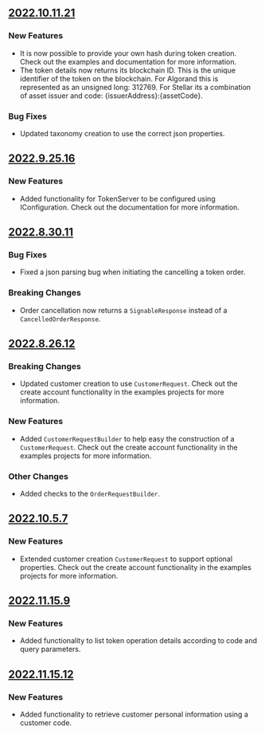 ## [2022.10.11.21](https://gitlab.com/quantoz-public/nexus-sdk-dotnet/-/packages/9847275)

### New Features
* It is now possible to provide your own hash during token creation. Check out the examples and documentation for more information. 
* The token details now returns its blockchain ID. This is the unique identifier of the token on the blockchain. For Algorand this is represented as an unsigned long: 312769. For Stellar its a combination of asset issuer and code: {issuerAddress}:{assetCode}.

### Bug Fixes
* Updated taxonomy creation to use the correct json properties.

## [2022.9.25.16](https://gitlab.com/quantoz-public/nexus-sdk-dotnet/-/packages/9474509)

### New Features
* Added functionality for TokenServer to be configured using IConfiguration. Check out the documentation for more
information.


## [2022.8.30.11](https://gitlab.com/quantoz-public/nexus-sdk-dotnet/-/packages/8923295)

### Bug Fixes
* Fixed a json parsing bug when initiating the cancelling a token order.

### Breaking Changes
* Order cancellation now returns a `SignableResponse` instead of a `CancelledOrderResponse`.

## [2022.8.26.12](https://gitlab.com/quantoz-public/nexus-sdk-dotnet/-/packages/8862706)

### Breaking Changes
* Updated customer creation to use `CustomerRequest`. Check out the create account functionality in the examples projects for more information.

### New Features
* Added `CustomerRequestBuilder` to help easy the construction of a `CustomerRequest`. Check out the create account functionality in the examples projects for more information.

### Other Changes
* Added checks to the `OrderRequestBuilder`.


## [2022.10.5.7](https://gitlab.com/quantoz-public/nexus-sdk-dotnet/-/packages/9699238)

### New Features
* Extended customer creation `CustomerRequest` to support optional properties. Check out the create account functionality in the examples projects for more information.

## [2022.11.15.9](https://gitlab.com/quantoz-public/nexus-sdk-dotnet/-/packages/10632663)

### New Features
* Added functionality to list token operation details according to code and query parameters.

## [2022.11.15.12](https://gitlab.com/quantoz-public/nexus-sdk-dotnet/-/packages/10637406)

### New Features
* Added functionality to retrieve customer personal information using a customer code.
